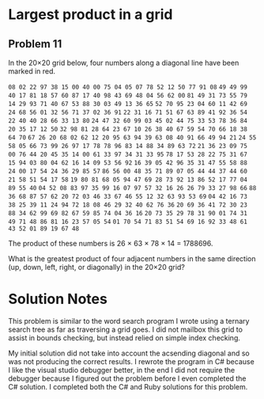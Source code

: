 # Largest product in a grid
## Problem 11
In the 20×20 grid below, four numbers along a diagonal line have been marked in red.

`08 02 22 97 38 15 00 40 00 75 04 05 07 78 52 12 50 77 91 08`
`49 49 99 40 17 81 18 57 60 87 17 40 98 43 69 48 04 56 62 00`
`81 49 31 73 55 79 14 29 93 71 40 67 53 88 30 03 49 13 36 65`
`52 70 95 23 04 60 11 42 69 24 68 56 01 32 56 71 37 02 36 91`
`22 31 16 71 51 67 63 89 41 92 36 54 22 40 40 28 66 33 13 80`
`24 47 32 60 99 03 45 02 44 75 33 53 78 36 84 20 35 17 12 50`
`32 98 81 28 64 23 67 10 26 38 40 67 59 54 70 66 18 38 64 70`
`67 26 20 68 02 62 12 20 95 63 94 39 63 08 40 91 66 49 94 21`
`24 55 58 05 66 73 99 26 97 17 78 78 96 83 14 88 34 89 63 72`
`21 36 23 09 75 00 76 44 20 45 35 14 00 61 33 97 34 31 33 95`
`78 17 53 28 22 75 31 67 15 94 03 80 04 62 16 14 09 53 56 92`
`16 39 05 42 96 35 31 47 55 58 88 24 00 17 54 24 36 29 85 57`
`86 56 00 48 35 71 89 07 05 44 44 37 44 60 21 58 51 54 17 58`
`19 80 81 68 05 94 47 69 28 73 92 13 86 52 17 77 04 89 55 40`
`04 52 08 83 97 35 99 16 07 97 57 32 16 26 26 79 33 27 98 66`
`88 36 68 87 57 62 20 72 03 46 33 67 46 55 12 32 63 93 53 69`
`04 42 16 73 38 25 39 11 24 94 72 18 08 46 29 32 40 62 76 36`
`20 69 36 41 72 30 23 88 34 62 99 69 82 67 59 85 74 04 36 16`
`20 73 35 29 78 31 90 01 74 31 49 71 48 86 81 16 23 57 05 54`
`01 70 54 71 83 51 54 69 16 92 33 48 61 43 52 01 89 19 67 48`

The product of these numbers is 26 × 63 × 78 × 14 = 1788696.

What is the greatest product of four adjacent numbers in the same direction (up, down, left, right, or diagonally) in the 20×20 grid?

# Solution Notes

This problem is similar to the word search program I wrote using a ternary
search tree as far as traversing a grid goes. I did not mailbox this grid to
assist in bounds checking, but instead relied on simple index checking.

My initial solution did not take into account the acsending diagonal and so 
was not producing the correct results. I rewrote the program in C# because
I like the visual studio debugger better, in the end I did not require the 
debugger because I figured out the problem before I even completed the C# 
solution. I completed both the C# and Ruby solutions for this problem. 
